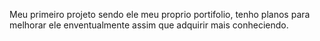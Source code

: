 Meu primeiro projeto sendo ele meu proprio portifolio, tenho planos para melhorar ele enventualmente assim que adquirir mais conheciendo.